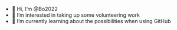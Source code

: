 - 👋 Hi, I’m @Bo2022
- 👀 I’m interested in taking up some volunteering work
- 🌱 I’m currently learning about the possibilities when using GitHub 

<!---
Bo2022/Bo2022 is a ✨ special ✨ repository because its `README.md` (this file) appears on your GitHub profile.
You can click the Preview link to take a look at your changes.
--->

